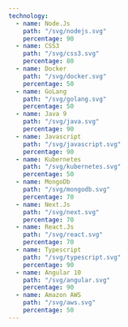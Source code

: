 ```yaml
---
technology:
  - name: Node.Js
    path: "/svg/nodejs.svg"
    percentage: 90
  - name: CSS3
    path: "/svg/css3.svg"
    percentage: 80
  - name: Docker
    path: "/svg/docker.svg"
    percentage: 50
  - name: GoLang
    path: "/svg/golang.svg"
    percentage: 50
  - name: Java 9
    path: "/svg/java.svg"
    percentage: 90
  - name: Javascript
    path: "/svg/javascript.svg"
    percentage: 90
  - name: Kubernetes
    path: "/svg/kubernetes.svg"
    percentage: 50
  - name: MongoDb
    path: "/svg/mongodb.svg"
    percentage: 70
  - name: Next.Js
    path: "/svg/next.svg"
    percentage: 70
  - name: React.Js
    path: "/svg/react.svg"
    percentage: 70
  - name: Typescript
    path: "/svg/typescript.svg"
    percentage: 90
  - name: Angular 10
    path: "/svg/angular.svg"
    percentage: 90
  - name: Amazon AWS
    path: "/svg/aws.svg"
    percentage: 50
---
```


